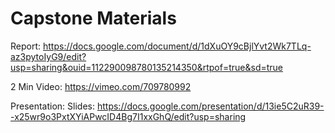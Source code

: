 # Capstone Materials

Report: https://docs.google.com/document/d/1dXuOY9cBjlYvt2Wk7TLq-az3pytoIyG9/edit?usp=sharing&ouid=112290098780135214350&rtpof=true&sd=true

2 Min Video: https://vimeo.com/709780992

Presentation:
Slides: https://docs.google.com/presentation/d/13ie5C2uR39--x25wr9o3PxtXYiAPwcID4Bg7I1xxGhQ/edit?usp=sharing
